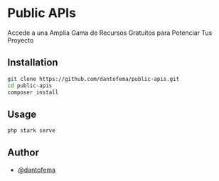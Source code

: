 # Public APIs

Accede a una Amplia Gama de Recursos Gratuitos para Potenciar Tus Proyecto

## Installation

```bash
git clone https://github.com/dantofema/public-apis.git
cd public-apis
composer install
```

## Usage

```php
php stark serve
```

## Author

- [@dantofema](https://www.github.com/dantofema)

